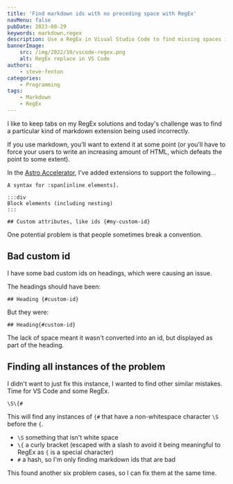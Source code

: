 ```yaml
---
title: 'Find markdown ids with no preceding space with RegEx'
navMenu: false
pubDate: 2023-08-29
keywords: markdown,regex
description: Use a RegEx in Visual Studio Code to find missing spaces in id markup in markdown.
bannerImage:
    src: /img/2022/10/vscode-regex.png
    alt: RegEx replace in VS Code
authors:
    - steve-fenton
categories:
    - Programming
tags:
    - Markdown
    - RegEx
---
```


I like to keep tabs on my RegEx solutions and today's challenge was to find a particular kind of markdown extension being used incorrectly.

If you use markdown, you'll want to extend it at some point (or you'll have to force your users to write an increasing amount of HTML, which defeats the point to some extent).

In the [Astro Accelerator](src/pages/blog/2023/07/astro-javascript-heap-out-of-memory.md), I've added extensions to support the following...

```
A syntax for :span[inline elements].

:::div
Block elements (including nesting)
:::

## Custom attributes, like ids {#my-custom-id}
```

One potential problem is that people sometimes break a convention.

## Bad custom id

I have some bad custom ids on headings, which were causing an issue.

The headings should have been:

```
## Heading {#custom-id}
```

But they were:

```
## Heading{#custom-id}
```

The lack of space meant it wasn't converted into an id, but displayed as part of the heading.

## Finding all instances of the problem

I didn't want to just fix this instance, I wanted to find other similar mistakes. Time for VS Code and some RegEx.

```
\S\{#
```

This will find any instances of `{#` that have a non-whitespace character `\S` before the `{`.

- `\S` something that isn't white space
- `\{` a curly bracket (escaped with a slash to avoid it being meaningful to RegEx as `{` is a special character)
- `#` a hash, so I'm only finding markdown ids that are bad

This found another six problem cases, so I can fix them at the same time.